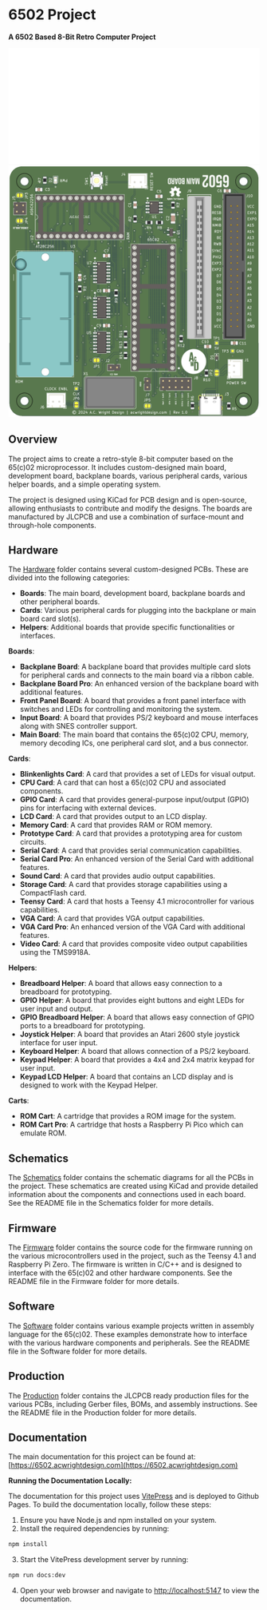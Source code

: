 6502 Project
=============

**A 6502 Based 8-Bit Retro Computer Project**

![6502](./Documentation/public/6502.svg)
![Main Board](./Documentation/public/main-board.png)

## Overview

The project aims to create a retro-style 8-bit computer based on the 65(c)02 microprocessor. It includes custom-designed main board, development board, 
backplane boards, various peripheral cards, various helper boards, and a simple operating system.

The project is designed using KiCad for PCB design and is open-source, allowing enthusiasts to contribute and modify the designs. The boards are manufactured 
by JLCPCB and use a combination of surface-mount and through-hole components.

## Hardware

The [Hardware](./Hardware) folder contains several custom-designed PCBs. These are divided into the following categories:

- **Boards**: The main board, development board, backplane boards and other peripheral boards.
- **Cards**: Various peripheral cards for plugging into the backplane or main board card slot(s).
- **Helpers**: Additional boards that provide specific functionalities or interfaces.

**Boards**:

- **Backplane Board**: A backplane board that provides multiple card slots for peripheral cards and connects to the main board via a ribbon cable.
- **Backplane Board Pro**: An enhanced version of the backplane board with additional features.
- **Front Panel Board**: A board that provides a front panel interface with switches and LEDs for controlling and monitoring the system.
- **Input Board**: A board that provides PS/2 keyboard and mouse interfaces along with SNES controller support.
- **Main Board**: The main board that contains the 65(c)02 CPU, memory, memory decoding ICs, one peripheral card slot, and a bus connector.

**Cards**:

- **Blinkenlights Card**: A card that provides a set of LEDs for visual output. 
- **CPU Card**: A card that can host a 65(c)02 CPU and associated components. 
- **GPIO Card**: A card that provides general-purpose input/output (GPIO) pins for interfacing with external devices.
- **LCD Card**: A card that provides output to an LCD display.
- **Memory Card**: A card that provides RAM or ROM memory. 
- **Prototype Card**: A card that provides a prototyping area for custom circuits. 
- **Serial Card**: A card that provides serial communication capabilities. 
- **Serial Card Pro**: An enhanced version of the Serial Card with additional features. 
- **Sound Card**: A card that provides audio output capabilities.
- **Storage Card**: A card that provides storage capabilities using a CompactFlash card.
- **Teensy Card**: A card that hosts a Teensy 4.1 microcontroller for various capabilities.
- **VGA Card**: A card that provides VGA output capabilities.
- **VGA Card Pro**: An enhanced version of the VGA Card with additional features.
- **Video Card**: A card that provides composite video output capabilities using the TMS9918A.

**Helpers**:

- **Breadboard Helper**: A board that allows easy connection to a breadboard for prototyping.
- **GPIO Helper**: A board that provides eight buttons and eight LEDs for user input and output.
- **GPIO Breadboard Helper**: A board that allows easy connection of GPIO ports to a breadboard for prototyping.
- **Joystick Helper**: A board that provides an Atari 2600 style joystick interface for user input.
- **Keyboard Helper**: A board that allows connection of a PS/2 keyboard.
- **Keypad Helper**: A board that provides a 4x4 and 2x4 matrix keypad for user input.
- **Keypad LCD Helper**: A board that contains an LCD display and is designed to work with the Keypad Helper.

**Carts**:

- **ROM Cart**: A cartridge that provides a ROM image for the system.
- **ROM Cart Pro**: A cartridge that hosts a Raspberry Pi Pico which can emulate ROM.

## Schematics

The [Schematics](./Schematics) folder contains the schematic diagrams for all the PCBs in the project. These schematics are created using KiCad and provide detailed information about the components and connections used in each board. See the README file in the Schematics folder for more details.

## Firmware

The [Firmware](./Firmware) folder contains the source code for the firmware running on the various microcontrollers used in the project, such as the Teensy 4.1 and Raspberry Pi Zero. The firmware is written in C/C++ and is designed to interface with the 65(c)02 and other hardware components. See the README file in the Firmware folder for more details.

## Software

The [Software](./Software) folder contains various example projects written in assembly language for the 65(c)02. These examples demonstrate how to interface with the various hardware components and peripherals. See the README file in the Software folder for more details.

## Production

The [Production](./Production) folder contains the JLCPCB ready production files for the various PCBs, including Gerber files, BOMs, and assembly instructions. See the README file in the Production folder for more details.

## Documentation

The main documentation for this project can be found at: [https://6502.acwrightdesign.com](https://6502.acwrightdesign.com)

**Running the Documentation Locally:**

The documentation for this project uses [VitePress](https://vitepress.dev/) and is deployed to Github Pages. To build the documentation locally, follow these steps:

1. Ensure you have Node.js and npm installed on your system.
2. Install the required dependencies by running:

```bash
npm install
```
3. Start the VitePress development server by running:

```bash
npm run docs:dev
```
4. Open your web browser and navigate to [http://localhost:5147](http://localhost:5147) to view the documentation.